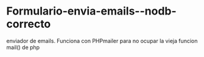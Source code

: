 # Formulario-envia-emails--nodb-correcto
enviador de emails. Funciona con PHPmailer para no ocupar la vieja funcion mail() de php
